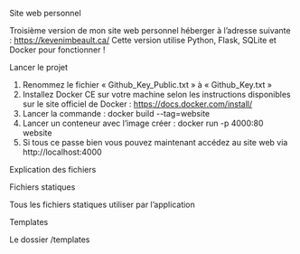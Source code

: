 Site web personnel

Troisième version de mon site web personnel héberger à l’adresse suivante : https://kevenimbeault.ca/ Cette version utilise Python, Flask, SQLite et Docker pour fonctionner !


Lancer le projet

1.	Renommez le fichier « Github_Key_Public.txt » à « Github_Key.txt »
2.	Installez Docker CE sur votre machine selon les instructions disponibles sur le site officiel de Docker : https://docs.docker.com/install/
3.	Lancer la commande : docker build --tag=website
4.	Lancer un conteneur avec l’image créer : docker run -p 4000:80 website
5.	Si tous ce passe bien vous pouvez maintenant accédez au site web via http://localhost:4000

Explication des fichiers

Fichiers statiques

Tous les fichiers statiques utiliser par l’application 

Templates

Le dossier /templates 
